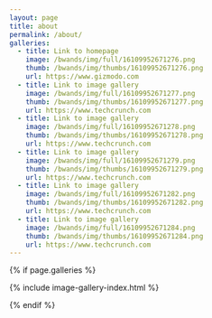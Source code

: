 ```yaml
---
layout: page
title: about
permalink: /about/
galleries:
  - title: Link to homepage
    image: /bwands/img/full/16109952671276.png
    thumb: /bwands/img/thumbs/16109952671276.png
    url: https://www.gizmodo.com
  - title: Link to image gallery
    image: /bwands/img/full/16109952671277.png
    thumb: /bwands/img/thumbs/16109952671277.png
    url: https://www.techcrunch.com
  - title: Link to image gallery
    image: /bwands/img/full/16109952671278.png
    thumb: /bwands/img/thumbs/16109952671278.png
    url: https://www.techcrunch.com
  - title: Link to image gallery
    image: /bwands/img/full/16109952671279.png
    thumb: /bwands/img/thumbs/16109952671279.png
    url: https://www.techcrunch.com
  - title: Link to image gallery
    image: /bwands/img/full/16109952671282.png
    thumb: /bwands/img/thumbs/16109952671282.png
    url: https://www.techcrunch.com   
  - title: Link to image gallery
    image: /bwands/img/full/16109952671284.png
    thumb: /bwands/img/thumbs/16109952671284.png
    url: https://www.techcrunch.com 
---
```


{% if page.galleries %}

{% include image-gallery-index.html %}

{% endif %}